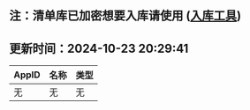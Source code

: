 ## 注：清单库已加密想要入库请使用 ([入库工具](https://github.com/BlankTMing/ManifestAutoUpdate/releases))

## 更新时间：2024-10-23 20:29:41
| AppID | 名称 | 类型  |
| :-------------------- | :----------------------------- | :----------- |
| 无 | 无 | 无 |
